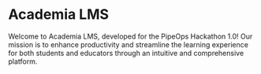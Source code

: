 # Academia LMS

Welcome to Academia LMS, developed for the PipeOps Hackathon 1.0! Our mission is to enhance productivity and streamline the learning experience for both students and educators through an intuitive and comprehensive platform.
